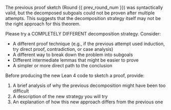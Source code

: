 The previous proof sketch (Round {{ prev_round_num }}) was syntactically valid, but the decomposed subgoals could not be proven after multiple attempts. This suggests that the decomposition strategy itself may not be the right approach for this theorem.

Please try a COMPLETELY DIFFERENT decomposition strategy. Consider:
- A different proof technique (e.g., if the previous attempt used induction, try direct proof, contradiction, or case analysis)
- A different way to break down the problem into subgoals
- Different intermediate lemmas that might be easier to prove
- A simpler or more direct path to the conclusion

Before producing the new Lean 4 code to sketch a proof, provide:
1. A brief analysis of why the previous decomposition might have been too difficult
2. A description of the new strategy you will try
3. An explanation of how this new approach differs from the previous one
